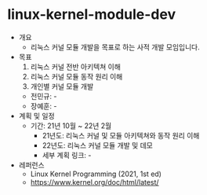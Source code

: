 # linux-kernel-module-dev
* 개요
  * 리눅스 커널 모듈 개발을 목표로 하는 사적 개발 모임입니다.
* 목표   
  1. 리눅스 커널 전반 아키텍쳐 이해   
  2. 리눅스 커널 모듈 동작 원리 이해   
  3. 개인별 커널 모듈 개발   
    * 전민규: -   
    * 장예훈: -   
* 계획 및 일정
  * 기간: 21년 10월 ~ 22년 2월
    * 21년도: 리눅스 커널 및 모듈 아키텍쳐와 동작 원리 이해
    * 22년도: 리눅스 커널 모듈 개발 및 데모
    * 세부 계획 링크: -
* 레퍼런스
  * Linux Kernel Programming (2021, 1st ed)
  * https://www.kernel.org/doc/html/latest/

